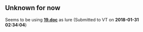 ## Unknown for now
Seems to be using  [**19.doc**](./9d0c4ec62abe79e754eaa2fd7696f98441bc783781d8656065cddfae3dbf503e.md) as lure (Submitted to VT on **2018-01-31 02:34:04**)

